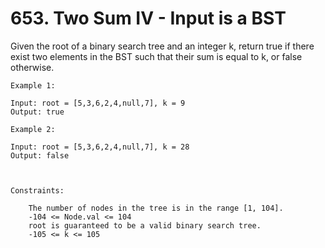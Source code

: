 # 653. Two Sum IV - Input is a BST

Given the root of a binary search tree and an integer k, return true if there exist two elements in the BST such that their sum is equal to k, or false otherwise.

```text
Example 1:

Input: root = [5,3,6,2,4,null,7], k = 9
Output: true

Example 2:

Input: root = [5,3,6,2,4,null,7], k = 28
Output: false

 

Constraints:

    The number of nodes in the tree is in the range [1, 104].
    -104 <= Node.val <= 104
    root is guaranteed to be a valid binary search tree.
    -105 <= k <= 105

```